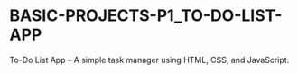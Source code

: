 # BASIC-PROJECTS-P1_TO-DO-LIST-APP
To-Do List App – A simple task manager using HTML, CSS, and JavaScript.

